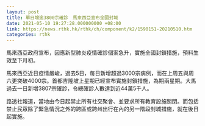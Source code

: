 ```yaml
---
layout: post
title: 單日增逾3800宗確診　馬來西亞宣布全國封城
date: 2021-05-10 19:27:28.000000000 +08:00
link: https://news.rthk.hk/rthk/ch/component/k2/1590151-20210510.htm
categories: rthk
---
```


馬來西亞政府宣布，因應新型肺炎疫情確診個案急升，實施全國封鎖措施，預料生效至下月初。

馬來西亞近日疫情嚴峻，過去5日，每日新增超過3000宗病例，而在上周五與周六更突破4000宗。首都吉隆坡上星期已經宣布實施封鎖措施，為期兩星期。大馬過去一日新增3807宗確診，令總確診人數達到近44萬5千人。

路透社報道，當地由今日起禁止所有社交聚會、並要求所有教育設施關閉。而包括禁止民眾除了緊急情況之外的跨區或跨州出行在內的另一階段封城措施，就在後日起實施。
